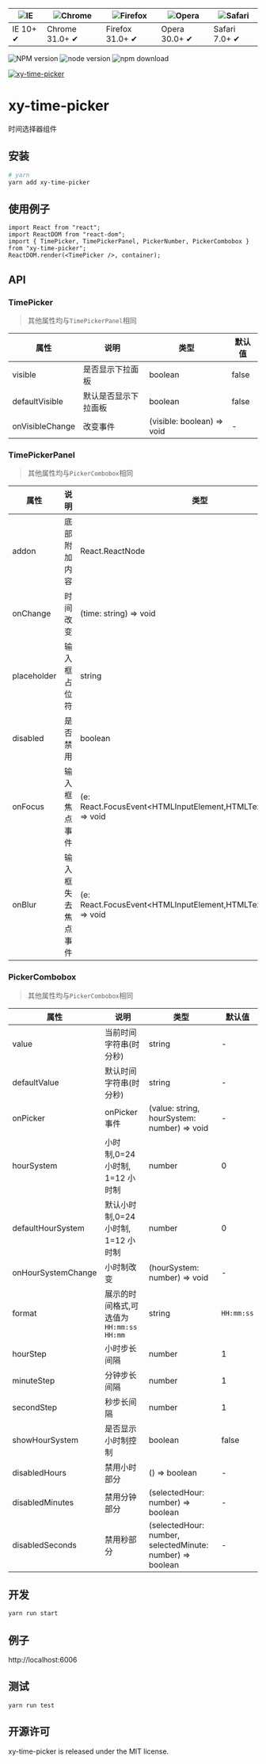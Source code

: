 | ![IE](https://github.com/alrra/browser-logos/blob/master/src/edge/edge_48x48.png?raw=true) | ![Chrome](https://github.com/alrra/browser-logos/blob/master/src/chrome/chrome_48x48.png?raw=true) | ![Firefox](https://github.com/alrra/browser-logos/blob/master/src/firefox/firefox_48x48.png?raw=true) | ![Opera](https://github.com/alrra/browser-logos/blob/master/src/opera/opera_48x48.png?raw=true) | ![Safari](https://github.com/alrra/browser-logos/blob/master/src/safari/safari_48x48.png?raw=true) |
| ------------------------------------------------------------------------------------------ | -------------------------------------------------------------------------------------------------- | ----------------------------------------------------------------------------------------------------- | ----------------------------------------------------------------------------------------------- | -------------------------------------------------------------------------------------------------- |
| IE 10+ ✔                                                                                   | Chrome 31.0+ ✔                                                                                     | Firefox 31.0+ ✔                                                                                       | Opera 30.0+ ✔                                                                                   | Safari 7.0+ ✔                                                                                      |

![NPM version](http://img.shields.io/npm/v/xy-time-picker.svg?style=flat-square)
![node version](https://img.shields.io/badge/node.js-%3E=_0.10-green.svg?style=flat-square)
![npm download](https://img.shields.io/npm/dm/xy-time-picker.svg?style=flat-square)

[![xy-time-picker](https://nodei.co/npm/xy-time-picker.png)](https://npmjs.org/package/xy-time-picker)

# xy-time-picker

时间选择器组件

## 安装

```bash
# yarn
yarn add xy-time-picker
```

## 使用例子

```tsx
import React from "react";
import ReactDOM from "react-dom";
import { TimePicker, TimePickerPanel, PickerNumber, PickerCombobox } from "xy-time-picker";
ReactDOM.render(<TimePicker />, container);
```

## API

### TimePicker

> 其他属性均与`TimePickerPanel`相同

| 属性            | 说明                 | 类型                       | 默认值 |
| --------------- | -------------------- | -------------------------- | ------ |
| visible         | 是否显示下拉面板     | boolean                    | false  |
| defaultVisible  | 默认是否显示下拉面板 | boolean                    | false  |
| onVisibleChange | 改变事件             | (visible: boolean) => void | -      |

### TimePickerPanel

> 其他属性均与`PickerCombobox`相同

| 属性        | 说明               | 类型                                                                | 默认值 |
| ----------- | ------------------ | ------------------------------------------------------------------- | ------ |
| addon       | 底部附加内容       | React.ReactNode                                                     | -      |
| onChange    | 时间改变           | (time: string) => void                                              | -      |
| placeholder | 输入框占位符       | string                                                              | -      |
| disabled    | 是否禁用           | boolean                                                             | false  |
| onFocus     | 输入框焦点事件     | (e: React.FocusEvent<HTMLInputElement,HTMLTextAreaElement>) => void | -      |
| onBlur      | 输入框失去焦点事件 | (e: React.FocusEvent<HTMLInputElement,HTMLTextAreaElement>) => void | -      |

### PickerCombobox

> 其他属性均与`PickerCombobox`相同

| 属性               | 说明                                       | 类型                                                      | 默认值     |
| ------------------ | ------------------------------------------ | --------------------------------------------------------- | ---------- |
| value              | 当前时间字符串(时分秒)                     | string                                                    | -          |
| defaultValue       | 默认时间字符串(时分秒)                     | string                                                    | -          |
| onPicker           | onPicker 事件                              | (value: string, hourSystem: number) => void               | -          |
| hourSystem         | 小时制,0=24 小时制, 1=12 小时制            | number                                                    | 0          |
| defaultHourSystem  | 默认小时制,0=24 小时制, 1=12 小时制        | number                                                    | 0          |
| onHourSystemChange | 小时制改变                                 | (hourSystem: number) => void                              | -          |
| format             | 展示的时间格式,可选值为 `HH:mm:ss` `HH:mm` | string                                                    | `HH:mm:ss` |
| hourStep           | 小时步长间隔                               | number                                                    | 1          |
| minuteStep         | 分钟步长间隔                               | number                                                    | 1          |
| secondStep         | 秒步长间隔                                 | number                                                    | 1          |
| showHourSystem     | 是否显示小时制控制                         | boolean                                                   | false      |
| disabledHours      | 禁用小时部分                               | () => boolean                                             | -          |
| disabledMinutes    | 禁用分钟部分                               | (selectedHour: number) => boolean                         | -          |
| disabledSeconds    | 禁用秒部分                                 | (selectedHour: number, selectedMinute: number) => boolean | -          |

## 开发

```sh
yarn run start
```

## 例子

http://localhost:6006

## 测试

```
yarn run test
```

## 开源许可

xy-time-picker is released under the MIT license.
